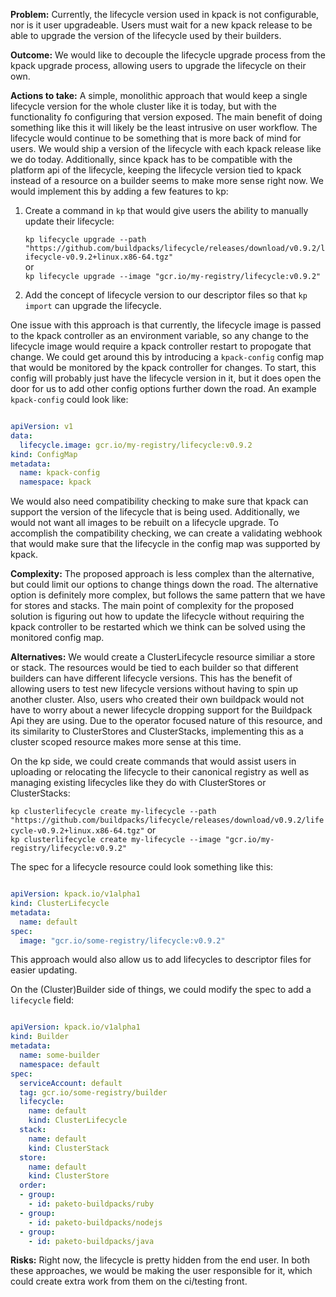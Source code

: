 **Problem:**
Currently, the lifecycle version used in kpack is not configurable, nor is it user upgradeable. Users must wait for a new kpack release to be able to upgrade the version of the lifecycle used by their builders.

**Outcome:**
We would like to decouple the lifecycle upgrade process from the kpack upgrade process, allowing users to upgrade the lifecycle on their own.

**Actions to take:**
A simple, monolithic approach that would keep a single lifecycle version for the whole cluster like it is today, but with the functionality fo configuring that version exposed. The main benefit of doing something like this it will likely be the least intrusive on user workflow. The lifecycle would continue to be something that is more back of mind for users. We would ship a version of the lifecycle with each kpack release like we do today. Additionally, since kpack has to be compatible with the platform api of the lifecycle, keeping the lifecycle version tied to kpack instead of a resource on a builder seems to make more sense right now. We would implement this by adding a few features to kp:

1. Create a command in `kp` that would give users the ability to manually update their lifecycle:

	`kp lifecycle upgrade --path "https://github.com/buildpacks/lifecycle/releases/download/v0.9.2/lifecycle-v0.9.2+linux.x86-64.tgz"`  
	or  
	`kp lifecycle upgrade --image "gcr.io/my-registry/lifecycle:v0.9.2"`  

2. Add the concept of lifecycle version to our descriptor files so that `kp import` can upgrade the lifecycle. 

One issue with this approach is that currently, the lifecycle image is passed to the kpack controller as an environment variable, so any change to the lifecycle image would require a kpack controller restart to propogate that change. We could get around this by introducing a `kpack-config` config map that would be monitored by the kpack controller for changes. To start, this config will probably just have the lifecycle version in it, but it does open the door for us to add other config options further down the road. An example `kpack-config` could look like:

```yaml

apiVersion: v1
data:
  lifecycle.image: gcr.io/my-registry/lifecycle:v0.9.2
kind: ConfigMap
metadata:
  name: kpack-config
  namespace: kpack

```

We would also need compatibility checking to make sure that kpack can support the version of the lifecycle that is being used. Additionally, we would not want all images to be rebuilt on a lifecycle upgrade. To accomplish the compatibility checking, we can create a validating webhook that would make sure that the lifecycle in the config map was supported by kpack.

**Complexity:**
The proposed approach is less complex than the alternative, but could limit our options to change things down the road. The alternative option is definitely more complex, but follows the same pattern that we have for stores and stacks. The main point of complexity for the proposed solution is figuring out how to update the lifecycle without requiring the kpack controller to be restarted which we think can be solved using the monitored config map.

**Alternatives:**
We would create a ClusterLifecycle resource similiar a store or stack. The resources would be tied to each builder so that different builders can have different lifecycle versions. This has the benefit of allowing users to test new lifecycle versions without having to spin up another cluster. Also, users who created their own buildpack would not have to worry about a newer lifecycle dropping support for the Buildpack Api they are using. Due to the operator focused nature of this resource, and its similarity to ClusterStores and ClusterStacks, implementing this as a cluster scoped resource makes more sense at this time.

On the kp side, we could create commands that would assist users in uploading or relocating the lifecycle to their canonical registry as well as managing existing lifecycles like they do with ClusterStores or ClusterStacks:
	
`kp clusterlifecycle create my-lifecycle --path "https://github.com/buildpacks/lifecycle/releases/download/v0.9.2/lifecycle-v0.9.2+linux.x86-64.tgz"`
or   
`kp clusterlifecycle create my-lifecycle --image "gcr.io/my-registry/lifecycle:v0.9.2"`

The spec for a lifecycle resource could look something like this:

```yaml

apiVersion: kpack.io/v1alpha1
kind: ClusterLifecycle
metadata:
  name: default
spec:  
  image: "gcr.io/some-registry/lifecycle:v0.9.2"
```
	
This approach would also allow us to add lifecycles to descriptor files for easier updating.
	
On the (Cluster)Builder side of things, we could modify the spec to add a `lifecycle` field:
	

```yaml

apiVersion: kpack.io/v1alpha1
kind: Builder
metadata:
  name: some-builder
  namespace: default
spec:
  serviceAccount: default
  tag: gcr.io/some-registry/builder
  lifecycle:
    name: default
    kind: ClusterLifecycle
  stack:
    name: default
    kind: ClusterStack
  store:
    name: default
    kind: ClusterStore
  order:
  - group:
    - id: paketo-buildpacks/ruby
  - group:
    - id: paketo-buildpacks/nodejs
  - group:
    - id: paketo-buildpacks/java
```
**Risks:**
Right now, the lifecycle is pretty hidden from the end user. In both these approaches, we would be making the user responsible for it, which could create extra work from them on the ci/testing front.
